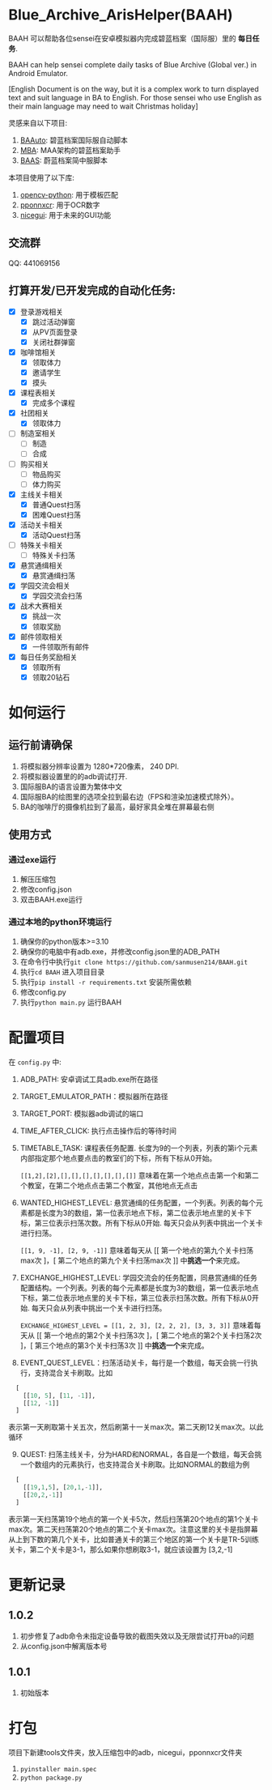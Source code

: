 # Blue_Archive_ArisHelper(BAAH)

BAAH 可以帮助各位sensei在安卓模拟器内完成碧蓝档案（国际服）里的 **每日任务**.

BAAH can help sensei complete daily tasks of Blue Archive (Global ver.) in Android Emulator.

[English Document is on the way, but it is a complex work to turn displayed text and suit language in BA to English. For those sensei who use English as their main language may need to wait Christmas holiday]

灵感来自以下项目:

1. [BAAuto](https://github.com/RedDeadDepresso/BAAuto): 碧蓝档案国际服自动脚本
2. [MBA](https://github.com/MaaAssistantArknights/MBA): MAA架构的碧蓝档案助手
3. [BAAS](https://github.com/pur1fying/blue_archive_auto_script): 蔚蓝档案简中服脚本

本项目使用了以下库: 

1. [opencv-python](https://github.com/opencv/opencv): 用于模板匹配
2. [pponnxcr](https://github.com/hgjazhgj/pponnxcr): 用于OCR数字
3. [nicegui](https://github.com/zauberzeug/nicegui): 用于未来的GUI功能

## 交流群

QQ: 441069156

## 打算开发/已开发完成的自动化任务:

- [x] 登录游戏相关
  - [x] 跳过活动弹窗
  - [x] 从PV页面登录
  - [x] 关闭社群弹窗

- [x] 咖啡馆相关
  - [x] 领取体力
  - [x] 邀请学生
  - [x] 摸头
- [x] 课程表相关
  - [x] 完成多个课程
- [x] 社团相关
  - [x] 领取体力
- [ ] 制造室相关
  - [ ] 制造
  - [ ] 合成
- [ ] 购买相关
  - [ ] 物品购买
  - [ ] 体力购买

- [x] 主线关卡相关
  - [x] 普通Quest扫荡
  - [x] 困难Quest扫荡
- [x] 活动关卡相关
  - [x] 活动Quest扫荡
- [ ] 特殊关卡相关
  - [ ] 特殊关卡扫荡
- [x] 悬赏通缉相关
  - [x] 悬赏通缉扫荡
- [x] 学园交流会相关
  - [x] 学园交流会扫荡
- [x] 战术大赛相关
  - [x] 挑战一次
  - [x] 领取奖励
- [x] 邮件领取相关
  - [x] 一件领取所有邮件
- [x] 每日任务奖励相关
  - [x] 领取所有
  - [x] 领取20钻石

# 如何运行

## 运行前请确保

1. 将模拟器分辨率设置为 1280*720像素， 240 DPI.
2. 将模拟器设置里的的adb调试打开.
3. 国际服BA的语言设置为繁体中文
4. 国际服BA的绘图里的选项全拉到最右边（FPS和渲染加速模式除外）。
5. BA的咖啡厅的摄像机拉到了最高，最好家具全堆在屏幕最右侧

## 使用方式

### 通过exe运行

1. 解压压缩包
2. 修改config.json
3. 双击BAAH.exe运行

### 通过本地的python环境运行

1. 确保你的python版本>=3.10
2. 确保你的电脑中有adb.exe，并修改config.json里的ADB_PATH
3. 在命令行中执行`git clone https://github.com/sanmusen214/BAAH.git`
4. 执行`cd BAAH` 进入项目目录
5. 执行`pip install -r requirements.txt` 安装所需依赖
6. 修改config.py
7. 执行`python main.py` 运行BAAH

# 配置项目

在 `config.py` 中:

1. ADB_PATH: 安卓调试工具adb.exe所在路径
2. TARGET_EMULATOR_PATH：模拟器所在路径
3. TARGET_PORT: 模拟器adb调试的端口
4. TIME_AFTER_CLICK: 执行点击操作后的等待时间
5. TIMETABLE_TASK: 课程表任务配置. 长度为9的一个列表，列表的第i个元素内部指定那个地点要点击的教室们的下标，所有下标从0开始。
   
   `[[1,2],[2],[],[],[],[],[],[],[]]` 意味着在第一个地点点击第一个和第二个教室，在第二个地点点击第二个教室，其他地点无点击

6. WANTED_HIGHEST_LEVEL: 悬赏通缉的任务配置，一个列表。列表的每个元素都是长度为3的数组，第一位表示地点下标，第二位表示地点里的关卡下标，第三位表示扫荡次数。所有下标从0开始. 每天只会从列表中挑出一个关卡进行扫荡。
   
   `[[1, 9, -1], [2, 9, -1]]` 意味着每天从 [[ 第一个地点的第九个关卡扫荡max次 ]，[ 第二个地点的第九个关卡扫荡max次 ]] 中**挑选一个**来完成。

7. EXCHANGE_HIGHEST_LEVEL: 学园交流会的任务配置，同悬赏通缉的任务配置结构。一个列表。列表的每个元素都是长度为3的数组，第一位表示地点下标，第二位表示地点里的关卡下标，第三位表示扫荡次数。所有下标从0开始. 每天只会从列表中挑出一个关卡进行扫荡。

   `EXCHANGE_HIGHEST_LEVEL = [[1, 2, 3], [2, 2, 2], [3, 3, 3]]` 意味着每天从 [[ 第一个地点的第2个关卡扫荡3次 ]，[ 第二个地点的第2个关卡扫荡2次 ]，[ 第三个地点的第3个关卡扫荡3次 ]] 中**挑选一个**来完成。

8. EVENT_QUEST_LEVEL：扫荡活动关卡，每行是一个数组，每天会挑一行执行，支持混合关卡刷取。比如

```python
  [
    [[10, 5], [11, -1]],
    [[12, -1]]
  ]
```
表示第一天刷取第十关五次，然后刷第十一关max次。第二天刷12关max次。以此循环

9.  QUEST: 扫荡主线关卡，分为HARD和NORMAL，各自是一个数组，每天会挑一个数组内的元素执行，也支持混合关卡刷取。比如NORMAL的数组为例
```python
  [
    [[19,1,5], [20,1,-1]],
    [[20,2,-1]]
  ]
```
表示第一天扫荡第19个地点的第一个关卡5次，然后扫荡第20个地点的第1个关卡max次。第二天扫荡第20个地点的第二个关卡max次。注意这里的关卡是指屏幕从上到下数的第几个关卡，比如普通关卡的第三个地区的第一个关卡是TR-5训练关卡，第二个关卡是3-1，那么如果你想刷取3-1，就应该设置为 [3,2,-1]

# 更新记录

## 1.0.2

1. 初步修复了adb命令未指定设备导致的截图失效以及无限尝试打开ba的问题
2. 从config.json中解离版本号

## 1.0.1

1. 初始版本

# 打包

项目下新建tools文件夹，放入压缩包中的adb，nicegui，pponnxcr文件夹

1. `pyinstaller main.spec`
2. `python package.py`
